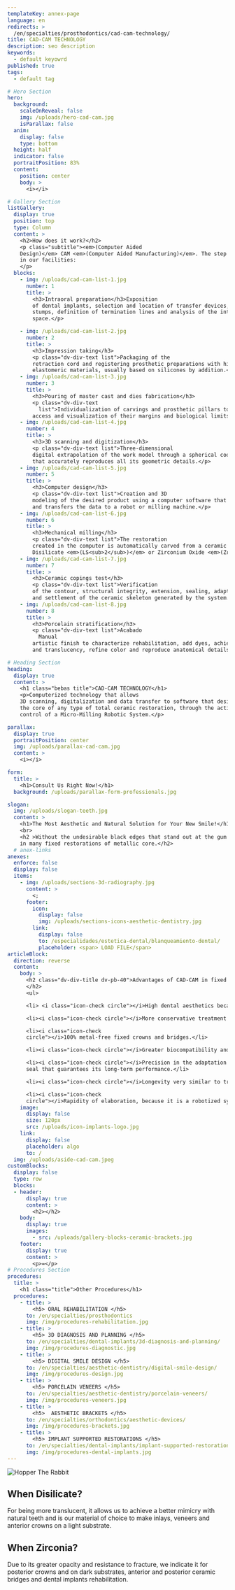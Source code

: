 ```yaml
---
templateKey: annex-page
language: en
redirects: >
  /en/specialties/prosthodontics/cad-cam-technology/
title: CAD-CAM TECHNOLOGY
description: seo description
keywords:
  - default keyowrd
published: true
tags:
  - default tag

# Hero Section
hero:
  background:
    scaleOnReveal: false
    img: /uploads/hero-cad-cam.jpg
    isParallax: false
  anim:
    display: false
    type: bottom
  height: half
  indicator: false
  portraitPosition: 83%
  content:
    position: center
    body: >
      <i></i>

# Gallery Section
listGallery:
  display: true
  position: top
  type: Column
  content: >
    <h2>How does it work?</h2>
    <p class="subtitle"><em>(Computer Aided
    Design)</em> CAM <em>(Computer Aided Manufacturing)</em>. The step by step process
    in our facilities:
    </p>
  blocks:
    - img: /uploads/cad-cam-list-1.jpg
      number: 1
      title: >
        <h3>Intraoral preparation</h3>Exposition
        of dental implants, selection and location of transfer devices, carving of
        stumps, definition of termination lines and analysis of the interocclusal
        space.</p>

    - img: /uploads/cad-cam-list-2.jpg
      number: 2
      title: >
        <h3>Impression taking</h3>
        <p class="dv-div-text list">Packaging of the
        retraction cord and registering prosthetic preparations with high fidelity
        elastomeric materials, usually based on silicones by addition.</p>
    - img: /uploads/cad-cam-list-3.jpg
      number: 3
      title: >
        <h3>Pouring of master cast and dies fabrication</h3>
        <p class="dv-div-text
          list">Individualization of carvings and prosthetic pillars to provide better
        access and visualization of their margins and biological limits.</p>
    - img: /uploads/cad-cam-list-4.jpg
      number: 4
      title: >
        <h3>3D scanning and digitization</h3>
        <p class="dv-div-text list">Three-dimensional
        digital extrapolation of the work model through a spherical coordinate system
        that accurately reproduces all its geometric details.</p>
    - img: /uploads/cad-cam-list-5.jpg
      number: 5
      title: >
        <h3>Computer design</h3>
        <p class="dv-div-text list">Creation and 3D
        modeling of the desired product using a computer software that draws the infrastructure
        and transfers the data to a robot or milling machine.</p>
    - img: /uploads/cad-cam-list-6.jpg
      number: 6
      title: >
        <h3>Mechanical milling</h3>
        <p class="dv-div-text list">The restoration
        created in the computer is automatically carved from a ceramic block of Lithium
        Disilicate <em>(LS<sub>2</sub>)</em> or Zirconium Oxide <em>(ZrO<sub>2</sub>)</em>.</p>
    - img: /uploads/cad-cam-list-7.jpg
      number: 7
      title: >
        <h3>Ceramic copings test</h3>
        <p class="dv-div-text list">Verification
        of the contour, structural integrity, extension, sealing, adaptation, stability
        and settlement of the ceramic skeleton generated by the system.</p>
    - img: /uploads/cad-cam-list-8.jpg
      number: 8
      title: >
        <h3>Porcelain stratification</h3>
        <p class="dv-div-text list">Acabado
          Manual
        artistic finish to characterize rehabilitation, add dyes, achieve polychromatism
        and translucency, refine color and reproduce anatomical details.</p>

# Heading Section
heading:
  display: true
  content: >
    <h1 class="bebas title">CAD-CAM TECHNOLOGY</h1>
    <p>Computerized technology that allows
    3D scanning, digitalization and data transfer to software that designs and builds
    the core of any type of total ceramic restoration, through the activation and
    control of a Micro-Milling Robotic System.</p>

parallax:
  display: true
  portraitPosition: center
  img: /uploads/parallax-cad-cam.jpg
  content: >
    <i></i>

form:
  title: >
    <h1>Consult Us Right Now!</h1>
  background: /uploads/parallax-form-professionals.jpg

slogan:
  img: /uploads/slogan-teeth.jpg
  content: >
    <h1>The Most Aesthetic and Natural Solution for Your New Smile!</h1>
    <br>
    <h2 >Without the undesirable black edges that stand out at the gum level
    in many fixed restorations of metallic core.</h2>
  # anex-links
anexes:
  enforce: false
  display: false
  items:
    - img: /uploads/sections-3d-radiography.jpg
      content: >
        <;
      footer:
        icon:
          display: false
          img: /uploads/sections-icons-aesthetic-dentistry.jpg
        link:
          display: false
          to: /especialidades/estetica-dental/blanqueamiento-dental/
          placeholder: <span> LOAD FILE</span>
articleBlock:
  direction: reverse
  content:
    body: >
      <h2 class="dv-div-title dv-pb-40">Advantages of CAD-CAM in fixed prosthodontics
      </h2>
      <ul>

      <li> <i class="icon-check circle"></i>High dental aesthetics because it is a technology that uses state-of-the-art ceramic systems.</li>

      <li><i class="icon-check circle"></i>More conservative treatment that favors the preservation of healthy dental tissue.</li>

      <li><i class="icon-check
      circle"></i>100% metal-free fixed crowns and bridges.</li>

      <li><i class="icon-check circle"></i>Greater biocompatibility and resistance to dental plaque.</li>

      <li><i class="icon-check circle"></i>Precision in the adaptation to the pillars, with an exact peripheral marginal
      seal that guarantees its long-term performance.</li>

      <li><i class="icon-check circle"></i>Longevity very similar to traditional metal-porcelain prostheses.</li>

      <li><i class="icon-check
      circle"></i>Rapidity of elaboration, because it is a robotized system that simplifies the laboratory process.</li></ul>
    image:
      display: false
      size: 120px
      src: /uploads/icon-implants-logo.jpg
    link:
      display: false
      placeholder: algo
      to: /
  img: /uploads/aside-cad-cam.jpeg
customBlocks:
  display: false
  type: row
  blocks:
  - header:
      display: true
      content: >
        <h2></h2>
    body: 
      display: true
      images:
        - src: /uploads/gallery-blocks-ceramic-brackets.jpg
    footer:
      display: true
      content: >
        <p>=</p>
# Procedures Section
procedures:
  title: >
    <h1 class="title">Other Procedures</h1>
  procedures:
    - title: >
        <h5> ORAL REHABILITATION </h5>
      to: /en/specialties/prosthodontics
      img: /img/procedures-rehabilitation.jpg
    - title: >
        <h5> 3D DIAGNOSIS AND PLANNING </h5>
      to: /en/specialties/dental-implants/3d-diagnosis-and-planning/
      img: /img/procedures-diagnostic.jpg
    - title: >
        <h5> DIGITAL SMILE DESIGN </h5>
      to: /en/specialties/aesthetic-dentistry/digital-smile-design/
      img: /img/procedures-design.jpg
    - title: >
        <h5> PORCELAIN VENEERS </h5>
      to: /en/specialties/aesthetic-dentistry/porcelain-veneers/
      img: /img/procedures-veneers.jpg
    - title: >
        <h5>  AESTHETIC BRACKETS </h5>
      to: /en/specialties/orthodontics/aesthetic-devices/
      img: /img/procedures-brackets.jpg
    - title: >
        <h5> IMPLANT SUPPORTED RESTORATIONS </h5>
      to: /en/specialties/dental-implants/implant-supported-restorations/
      img: /img/procedures-dental-implants.jpg
---
```


<div class="container">

![Hopper The Rabbit](/img/gallery-blocks-main-cad-cam.jpg)

<div class="row">
<div class="item np">

## When Disilicate? 
For being more translucent, it allows us to achieve a better mimicry
      with natural teeth and is our material of choice to make inlays, veneers and
      anterior crowns on a light substrate.

</div>

<div class="item np">

## When Zirconia?

Due to its greater opacity and resistance to fracture, we indicate it
      for posterior crowns and on dark substrates, anterior and posterior ceramic
      bridges and dental implants rehabilitation.
</div>
</div>
</div>
